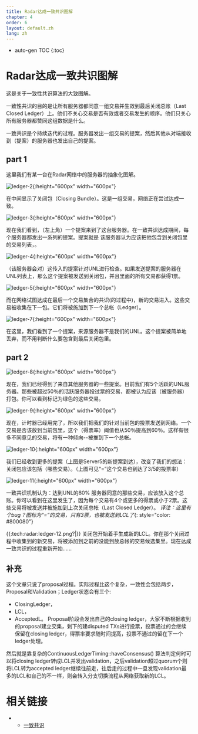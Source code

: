 ```yaml
---
title: Radar达成一致共识图解
chapter: 4
order: 6
layout: default.zh
lang: zh
---
```


* auto-gen TOC
{:toc}

# Radar达成一致共识图解

这是关于一致性共识算法的大致图解。

一致性共识的目的是让所有服务器都同意一组交易并生效到最后关闭总账（Last Closed Ledger）上。他们不关心交易是否有效或者交易发生的顺序。他们只关心所有服务器都赞同这组数据是什么。

一致共识是个持续迭代的过程。服务器发出一组交易的提案，然后其他从对端接收到（提案）的服务器也发出自己的提案。

## part 1

这里我们有某一台在Radar网络中的服务器的抽象化图解。

 ![ledger-2](/assets/images/tech/ledger-2.png){:height="600px" width="600px"}
    
在中间显示了关闭包（Closing Bundle）。这是一组交易，网络正在尝试达成一致。

 ![ledger-3](/assets/images/tech/ledger-3.png){:height="600px" width="600px"}
 
现在我们看到，（左上角）一个提案来到了这台服务器。在一致共识达成期间，每个服务器都发出一系列的提案。提案就是 该服务器认为应该把他包含到关闭包里的交易列表，。

 ![ledger-4](/assets/images/tech/ledger-4.png){:height="600px" width="600px"}

（该服务器会对）这传入的提案针对UNL进行检查。如果发送提案的服务器在UNL列表上，那么这个提案被发送到关闭包，并且里面的所有交易都获得1票。

 ![ledger-5](/assets/images/tech/ledger-5.png){:height="600px" width="600px"}

而在网络试图达成在最后一个交易集合的共识(的过程中)，新的交易进入。这些交易被收集在下一包。它们将被施加到下一个总帐（Ledger）。

 ![ledger-7](/assets/images/tech/ledger-7.png){:height="600px" width="600px"}

在这里，我们看到了一个提案，来源服务器不是我们的UNL。这个提案被简单地丢弃，而不用判断什么要包含到最后关闭包里。

## part 2

 ![ledger-8](/assets/images/tech/ledger-8.png){:height="600px" width="600px"}

现在，我们已经得到了来自其他服务器的一些提案。目前我们有5个活跃的UNL服务器。那些被超过50％的活跃服务器投过票的交易，都被认为应该（被服务器）打包。你可以看到标记为绿色的这些交易。

 ![ledger-9](/assets/images/tech/ledger-9.png){:height="600px" width="600px"}

现在，计时器已经用完了，所以我们把我们的针对当前包的投票发送到网络。一个交易是否该放到当前包里，这个（得票率）阈值也从50％提高到60％。这样有很多不同意见的交易，将有一种倾向--被推到下一个总帐。

 ![ledger-10](/assets/images/tech/ledger-10.png){:height="600px" width="600px"}

我们已经收到更多的提案（上图是Server5的新提案到达），改变了我们的想法：关闭包应该包括（哪些交易）。（上图可见“=”这个交易也到达了3/5的投票率）

 ![ledger-11](/assets/images/tech/ledger-11.png){:height="600px" width="600px"}

一致共识机制认为：达到UNL的80% 服务器同意的那些交易，应该放入这个总账。你可以看到在这里发生了，因为每个交易有4个或更多的得票或小于2票。这些交易将被发送并被施加到上次关闭总帐（Last Closed Ledger）。
*译注：这里有个bug？图标为“=”的交易，只有3票，也被发送到LCL了*{: style="color: #800080"}

{{:tech:radar:ledger-12.png?|}}
关闭包开始着手生成新的LCL。你在那个关闭过程中收集到的新交易，将被添加到之前的没能到放总帐的交易候选集里。现在达成一致共识的过程重新开始......

## 补充 

这个文章只说了proposal过程。实际过程比这个复杂，一致性会包括两步，Proposal和Validation；Ledger状态会有三个:
  - ClosingLedger，
  - LCL，
  - AcceptedL。
Proposal阶段会发出自己的closing ledger，大家不断根据收到的proposal建立交集，剩下的建disputed TXs进行投票，投票通过的会继续保留在closing ledger，得票率要求随时间提高，投票不通过的留在下一个ledger处理。

然后就是靠复杂的ContinuousLedgerTiming::haveConsensus() 算法判定何时可以将closing ledger转成LCL并发出validation，之后validation超过quorum个则将LCL转为accepted ledger继续往前走，往后走的过程中一旦发现validation最多的LCL和自己的不一样，则会转入分支切换流程从网络获取新的LCL。

# 相关链接

  * - [一致共识](../consensus)